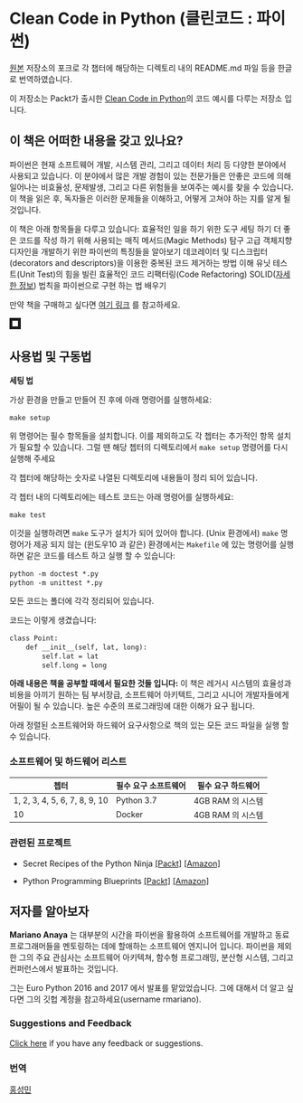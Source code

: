# Clean Code in Python (클린코드 : 파이썬)

[원본](https://github.com/PacktPublishing/Clean-Code-in-Python) 저장소의 포크로 각 챕터에 해당하는 디렉토리 내의 README.md 파일 등을 한글로 번역하였습니다.

이 저장소는 Packt가 출시한 [Clean Code in Python](https://www.packtpub.com/application-development/clean-code-python?utm_source=github&utm_medium=repository&utm_campaign=9781788835831 )의 코드 예시를 다루는 저장소 입니다.

## 이 책은 어떠한 내용을 갖고 있나요?
파이썬은 현재 소프트웨어 개발, 시스템 관리, 그리고 데이터 처리 등 다양한 분야에서 사용되고 있습니다. 이 분야에서 많은 개발 경험이 있는 전문가들은 안좋은 코드에 의해 일어나는 비효율성, 문제발생, 그리고 다른 위험들을 보여주는 예시를 찾을 수 있습니다. 이 책을 읽은 후, 독자들은 이러한 문제들을 이해하고, 어떻게 고쳐야 하는 지를 알게 될 것입니다.

이 책은 아래 항목들을 다루고 있습니다:
효율적인 일을 하기 위한 도구 세팅 하기
더 좋은 코드를 작성 하기 위해 사용되는 매직 메서드(Magic Methods) 탐구
고급 객체지향 디자인을 개발하기 위한 파이썬의 특징들을 알아보기
데코레이터 및 디스크립터 (decorators and descriptors)을 이용한 중복된 코드 제거하는 방법 이해
유닛 테스트(Unit Test)의 힘을 빌린 효율적인 코드 리팩터링(Code Refactoring)
SOLID([자세한 정보](https://www.nextree.co.kr/p6960/)) 법칙을 파이썬으로 구현 하는 법 배우기

만약 책을 구매하고 싶다면 [여기 링크](https://www.amazon.com/dp/1788835832) 를 참고하세요.

<a href="https://www.packtpub.com/?utm_source=github&utm_medium=banner&utm_campaign=GitHubBanner"><img src="https://raw.githubusercontent.com/PacktPublishing/GitHub/master/GitHub.png" 
alt="https://www.packtpub.com/" border="5" /></a>

## 사용법 및 구동법

**세팅 법**

가상 환경을 만들고 만들어 진 후에 아래 명령어를 실행하세요:

    make setup

위 명령어는 필수 항목들을 설치합니다. 이를 제외하고도 각 쳅터는 추가적인 항목 설치가 필요할 수 있습니다.
그럴 땐 해당 쳅터의 디렉토리에서 ``make setup`` 명령어를 다시 실행해 주세요

각 쳅터에 해당하는 숫자로 나열된 디렉토리에 내용들이 정리 되어 있습니다.

각 쳅터 내의 디렉토리에는 테스트 코드는 아래 명령어를 실행하세요:

    make test

이것을 실행하려면 ``make`` 도구가 설치가 되어 있어야 합니다. (Unix 환경에서)
``make`` 명령어가 제공 되지 않는 (윈도우10 과 같은) 환경에서는 ``Makefile`` 에 있는
명령어를 실행하면 같은 코드를 테스트 하고 실행 할 수 있습니다:

    python -m doctest *.py
    python -m unittest *.py

모든 코드는 폴더에 각각 정리되어 있습니다.

코드는 이렇게 생겼습니다:
```
class Point:
    def __init__(self, lat, long):
        self.lat = lat
        self.long = long
```

**아래 내용은 책을 공부할 때에서 필요한 것들 입니다:**
이 책은 레거시 시스템의 효율성과 비용을 아끼기 원하는 팀 부서장급, 소프트웨어 아키텍트, 그리고 시니어 개발자들에게 어필이 될 수 있습니다. 높은 수준의 프로그래밍에 대한 이해가 요구 됩니다.

아래 정렬된 소프트웨어와 하드웨어 요구사항으로 책의 있는 모든 코드 파일을 실행 할 수 있습니다.
### 소프트웨어 및 하드웨어 리스트
| 쳅터 | 필수 요구 소프트웨어 | 필수 요구 하드웨어 |
| -------- | ------------------------------------ | ----------------------------------- |
|1, 2, 3, 4, 5, 6, 7, 8, 9, 10  |Python 3.7  | 4GB RAM 의 시스템 |
|10  |Docker  | 4GB RAM 의 시스템 |

### 관련된 프로젝트
* Secret Recipes of the Python Ninja [[Packt]](https://www.packtpub.com/application-development/secret-recipes-python-ninja?utm_source=github&utm_medium=repository&utm_campaign=9781788294874 ) [[Amazon]](https://www.amazon.com/dp/1788294874)

* Python Programming Blueprints [[Packt]](https://www.packtpub.com/application-development/python-programming-blueprints?utm_source=github&utm_medium=repository&utm_campaign=9781786468161 ) [[Amazon]](https://www.amazon.com/dp/1786468166)

## 저자를 알아보자
**Mariano Anaya**
는 대부분의 시간을 파이썬을 활용하여 소프트웨어를 개발하고 동료 프로그래머들을 멘토링하는 데에 할애하는 소프트웨어 엔지니어 입니다. 파이썬을 제외한 그의 주요 관심사는 소프트웨어 아키텍쳐, 함수형 프로그래밍, 분산형 시스템, 그리고 컨퍼런스에서 발표하는 것입니다. 

그는 Euro Python 2016 and 2017 에서 발표를 맡았었습니다. 그에 대해서 더 알고 싶다면 그의 깃헙 계정을 참고하세요(username rmariano).


### Suggestions and Feedback
[Click here](https://docs.google.com/forms/d/e/1FAIpQLSdy7dATC6QmEL81FIUuymZ0Wy9vH1jHkvpY57OiMeKGqib_Ow/viewform) if you have any feedback or suggestions.

### 번역

[홍성민](https://github.com/KKodiac) 
